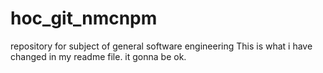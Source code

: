 # hoc_git_nmcnpm
repository for subject of general software engineering
This is what i have changed in my readme file.
it gonna be ok.

